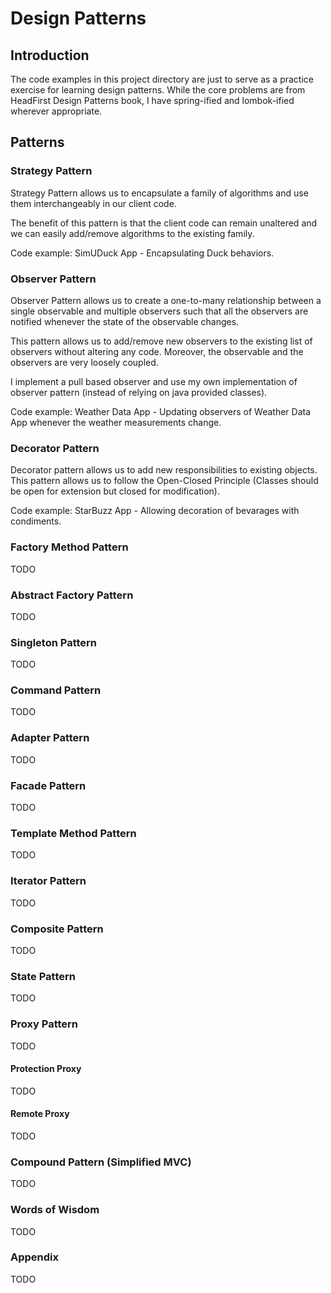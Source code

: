 # Design Patterns 

## Introduction
The code examples in this project directory are just to serve 
as a practice exercise for learning design patterns. While the
core problems are from HeadFirst Design Patterns book, I have 
spring-ified and lombok-ified wherever appropriate.

## Patterns
### Strategy Pattern
Strategy Pattern allows us to encapsulate a family of algorithms
and use them interchangeably in our client code. 

The benefit of this pattern is that the client code can remain
unaltered and we can easily add/remove algorithms to the existing family. 
  
Code example: SimUDuck App - Encapsulating Duck behaviors. 

### Observer Pattern 
Observer Pattern allows us to create a one-to-many relationship
between a single observable and multiple observers such that all
the observers are notified whenever the state of the observable 
changes.

This pattern allows us to add/remove new observers to the existing 
list of observers without altering any code. Moreover, the observable 
and the observers are very loosely coupled. 

I implement a pull based observer and use my own implementation of observer 
pattern (instead of relying on java provided classes). 

Code example: Weather Data App - Updating observers of Weather Data App whenever
the weather measurements change.  

### Decorator Pattern
Decorator pattern allows us to add new responsibilities to existing objects. 
This pattern allows us to follow the Open-Closed Principle (Classes should be open 
for extension but closed for modification). 

Code example: StarBuzz App - Allowing decoration of bevarages with condiments. 

### Factory Method Pattern 
TODO

### Abstract Factory Pattern
TODO

### Singleton Pattern
TODO

### Command Pattern
TODO

### Adapter Pattern
TODO

### Facade Pattern
TODO

### Template Method Pattern
TODO

### Iterator Pattern
TODO

### Composite Pattern
TODO

### State Pattern
TODO

### Proxy Pattern
TODO 

#### Protection Proxy 
TODO

#### Remote Proxy
TODO

### Compound Pattern (Simplified MVC)
TODO

### Words of Wisdom
TODO

### Appendix
TODO
  

